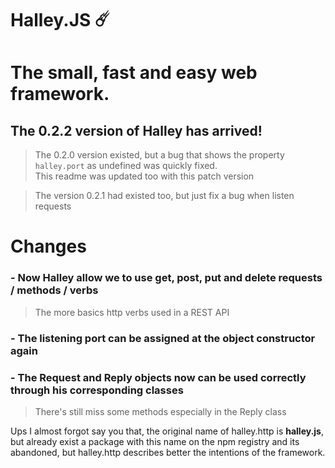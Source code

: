 # Halley.JS ☄️
# The small, fast and easy web framework.

## The 0.2.2 version of Halley has arrived!

> The 0.2.0 version existed, but a bug that shows the property `halley.port` as undefined was quickly fixed.<br>
> This readme was updated too with this patch version

> The version 0.2.1 had existed too, but just fix a bug when listen requests

# Changes
### - Now Halley allow we to use **get**, **post**, **put** and **delete** requests / methods / verbs

> The more basics http verbs used in a REST API

### - The listening port can be assigned at the object constructor again

### - The Request and Reply objects now can be used correctly through his corresponding classes

> There's still miss some methods especially in the Reply class

Ups I almost forgot say you that, the original name of halley.http is **halley.js**, but already exist a package with this name on the npm registry and its abandoned, but halley.http describes better the intentions of the framework.